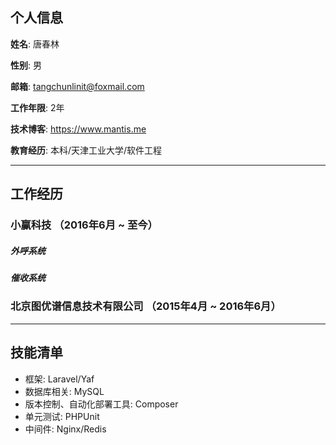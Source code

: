 ## 个人信息



**姓名**: 唐春林

**性别**: 男

**邮箱**: tangchunlinit@foxmail.com

**工作年限**: 2年

**技术博客**: https://www.mantis.me

**教育经历**: 本科/天津工业大学/软件工程

---

## 工作经历



### 小赢科技 （2016年6月 ~ 至今）



##### 外呼系统

##### 催收系统



### 北京图优谱信息技术有限公司 （2015年4月 ~ 2016年6月）



---

## 技能清单



- 框架: Laravel/Yaf
- 数据库相关: MySQL
- 版本控制、自动化部署工具: Composer
- 单元测试: PHPUnit
- 中间件: Nginx/Redis